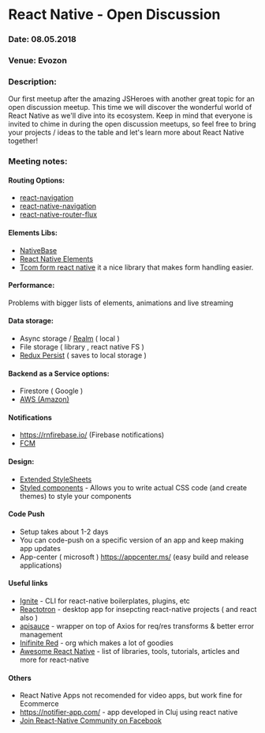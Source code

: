 # React Native - Open Discussion

### Date: 08.05.2018
### Venue: Evozon
### Description:
Our first meetup after the amazing JSHeroes with another great topic for an open discussion meetup. This time we will discover the wonderful world of React Native as we'll dive into its ecosystem.
Keep in mind that everyone is invited to chime in during the open discussion meetups, so feel free to bring your projects / ideas to the table and let's learn more about React Native together!

### Meeting notes:
#### Routing Options:
* [react-navigation](https://reactnavigation.org)
* [react-native-navigation](https://github.com/wix/react-native-navigation)
* [react-native-router-flux](https://github.com/aksonov/react-native-router-flux)

#### Elements Libs:
* [NativeBase](https://nativebase.io/)
* [React Native Elements](https://react-native-training.github.io/react-native-elements/)
* [Tcom form react native](https://github.com/gcanti/tcomb-form-native) it a nice library that makes form handling easier.

#### Performance:

Problems with bigger lists of elements, animations and live streaming

#### Data storage:

* Async storage / [Realm](https://realm.io) ( local )
* File storage ( library , react native FS )
* [Redux Persist](https://github.com/rt2zz/redux-persist) ( saves to local storage )

#### Backend as a Service options:
* Firestore ( Google )
* [AWS (Amazon)](https://facebook.github.io/react-native/blog/2018/03/05/AWS-app-sync.html)

#### Notifications
* https://rnfirebase.io/ (Firebase notifications) 
* [FCM](https://github.com/evollu/react-native-fcm)

#### Design: 
* [Extended StyleSheets](https://github.com/vitalets/react-native-extended-stylesheet)
* [Styled components](https://github.com/styled-components/styled-components) - Allows you to write actual CSS code (and create themes) to style your components

#### Code Push 
* Setup takes about 1-2 days
* You can code-push on a specific version of an app and keep making app updates
* App-center ( microsoft )  https://appcenter.ms/ (easy build and release applications)

#### Useful links
- [Ignite](https://github.com/infinitered/ignite) - CLI for react-native boilerplates, plugins, etc
- [Reactotron](https://github.com/infinitered/reactotron) - desktop app for insepcting react-native projects ( and react also )
- [apisauce](https://github.com/infinitered/apisauce) - wrapper on top of Axios for req/res transforms & better error management
- [Inifinite Red](https://github.com/infinitered) - org which makes a lot of goodies
- [Awesome React Native](http://www.awesome-react-native.com/) - list of libraries, tools, tutorials, articles and more for react-native

#### Others
* React Native Apps not recomended for video apps, but work fine for Ecommerce 
* https://notifier-app.com/ - app developed in Cluj using react native
* [Join React-Native Community on Facebook](https://www.facebook.com/groups/react.native.community/)
